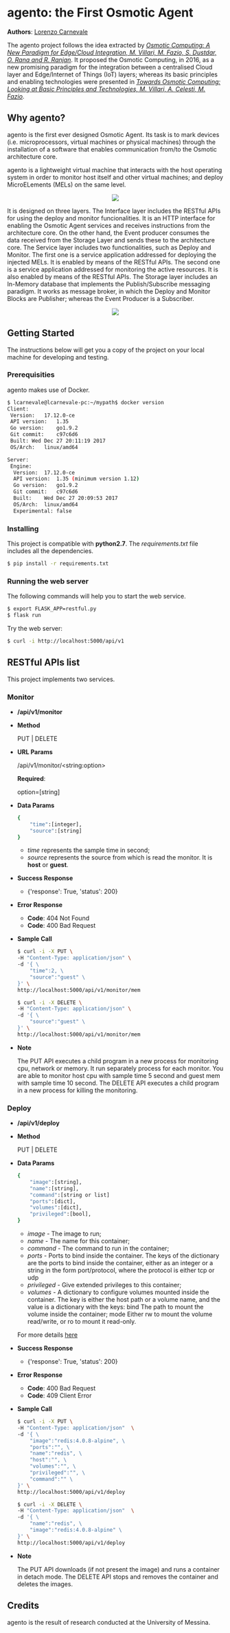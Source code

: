 # agento: the First Osmotic Agent

**Authors**: [Lorenzo Carnevale](mailto:lorenzocarnevale@gmail.com)

The agento project follows the idea extracted by [*Osmotic Computing: A New Paradigm for Edge/Cloud Integration, M. Villari, M. Fazio, S. Dustdar, O. Rana and R. Ranjan*](http://ieeexplore.ieee.org/document/7802525/). It proposed the Osmotic Computing, in 2016, as a new promising paradigm for the integration between a centralised Cloud layer and Edge/Internet of Things (IoT) layers; whereas its basic principles and enabling technologies were presented in [*Towards Osmotic Computing: Looking at Basic Principles and Technologies, M. Villari, A. Celesti, M. Fazio*](https://link.springer.com/chapter/10.1007/978-3-319-61566-0_86).

## Why agento?
agento is the first ever designed Osmotic Agent. Its task is to mark devices (i.e. microprocessors, virtual machines or physical machines) through the installation of a software that enables communication from/to the Osmotic architecture core.

agento is a lightweight virtual machine that interacts with the host operating system in order to monitor host itself and other virtual machines; and deploy MicroELements (MELs) on the same level.

<p align="center">
	<img src="https://github.com/lcarnevale/agento/blob/master/doc/figure/agento1.png?raw=true">
</p>

It is designed on three layers. The Interface layer includes the RESTful APIs for using the deploy and monitor funcionalities. It is an HTTP interface for enabling the Osmotic Agent services and receives instructions from the architecture core. On the other hand, the Event producer consumes the data received from the Storage Layer and sends these to the architecture core.
The Service layer includes two functionalities, such as Deploy and Monitor. The first one is a service application addressed for deploying the injected MELs. It is enabled by means of the RESTful APIs. The second one is a service application addressed for monitoring the active resources. It is also enabled by means of the RESTful APIs.
The Storage layer includes an In-Memory database that implements the Publish/Subscribe messaging paradigm. It works as message broker, in which the Deploy and Monitor Blocks are Publisher; whereas the Event Producer is a Subscriber.

<p align="center">
	<img src="https://github.com/lcarnevale/agento/blob/master/doc/figure/agento2.png?raw=true">
</p>


## Getting Started
The instructions below will get you a copy of the project on your local machine for developing and testing.

### Prerequisities
agento makes use of Docker.
```bash
$ lcarnevale@lcarnevale-pc:~/mypath$ docker version
Client:
 Version:	17.12.0-ce
 API version:	1.35
 Go version:	go1.9.2
 Git commit:	c97c6d6
 Built:	Wed Dec 27 20:11:19 2017
 OS/Arch:	linux/amd64

Server:
 Engine:
  Version:	17.12.0-ce
  API version:	1.35 (minimum version 1.12)
  Go version:	go1.9.2
  Git commit:	c97c6d6
  Built:	Wed Dec 27 20:09:53 2017
  OS/Arch:	linux/amd64
  Experimental:	false
```

### Installing
This project is compatible with **python2.7**. The *requirements.txt* file includes all the dependencies.
```bash
$ pip install -r requirements.txt
```

### Running the web server
The following commands will help you to start the web service.

```bash
$ export FLASK_APP=restful.py
$ flask run
```

Try the web server:
```bash
$ curl -i http://localhost:5000/api/v1
```

## RESTful APIs list
This project implements two services.

### Monitor

- **/api/v1/monitor**

- **Method**

	PUT | DELETE

- **URL Params**

	/api/v1/monitor/\<string:option\>
	
	**Required**:
	
	option=[string]

- **Data Params**

	```bash
	{
		"time":[integer], 
		"source":[string]
	}
	```

	- *time* represents the sample time in second;
	- *source* represents the source from which is read the monitor. It is **host** or **guest**.

- **Success Response**

	- {'response': True, 'status': 200}

- **Error Response**

	- **Code**: 404 Not Found
	- **Code**: 400 Bad Request

- **Sample Call**

	```bash
	$ curl -i -X PUT \
	-H "Content-Type: application/json" \
	-d '{ \
		"time":2, \
		"source":"guest" \
	}' \
	http://localhost:5000/api/v1/monitor/mem
	```

	```bash
	$ curl -i -X DELETE \
	-H "Content-Type: application/json" \
	-d '{ \
		"source":"guest" \	
	}' \
	http://localhost:5000/api/v1/monitor/mem
	```

- **Note**

	The PUT API executes a child program in a new process for monitoring cpu, network or memory. It run separately process for each monitor. You are able to monitor host cpu with sample time 5 second and guest mem with sample time 10 second.
	The DELETE API executes a child program in a new process for killing the monitoring.

### Deploy

- **/api/v1/deploy**

- **Method**

	PUT | DELETE

- **Data Params**

	```bash
	{
		"image":[string],
		"name":[string],
		"command":[string or list]
		"ports":[dict],
		"volumes":[dict],
		"privileged":[bool],
	}
	```

	- *image* - The image to run;
	- *name* - The name for this container;
	- *command* - The command to run in the container;
	- *ports* - Ports to bind inside the container. The keys of the dictionary are the ports to bind inside the container, either as an integer or a string in the form port/protocol, where the protocol is either tcp or udp
	- *privileged* - Give extended privileges to this container;
	- *volumes* - A dictionary to configure volumes mounted inside the container. The key is either the host path or a volume name, and the value is a dictionary with the keys: bind The path to mount the volume inside the container; mode Either rw to mount the volume read/write, or ro to mount it read-only.

	For more details [here](https://docker-py.readthedocs.io/en/stable/containers.html#docker.models.containers.ContainerCollection.run)


- **Success Response**

	- {'response': True, 'status': 200}

- **Error Response**

	- **Code**: 400 Bad Request
	- **Code**: 409 Client Error

- **Sample Call**

	```bash
	$ curl -i -X PUT \
	-H "Content-Type: application/json"  \
	-d '{ \
		"image":"redis:4.0.8-alpine", \
		"ports":"", \
		"name":"redis", \
		"host":"", \
		"volumes":"", \
		"privileged":"", \
		"command":"" \
	}' \
	http://localhost:5000/api/v1/deploy
	```

	```bash
	$ curl -i -X DELETE \
	-H "Content-Type: application/json"  \
	-d '{ \
		"name":"redis", \
		"image":"redis:4.0.8-alpine" \
	}' \
	http://localhost:5000/api/v1/deploy
	```

- **Note**

	The PUT API downloads (if not present the image) and runs a container in detach mode.
	The DELETE API stops and removes the container and deletes the images.


## Credits
agento is the result of research conducted at the University of Messina. 